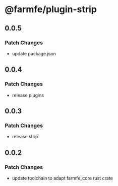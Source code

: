 # @farmfe/plugin-strip

## 0.0.5

### Patch Changes

- update package.json

## 0.0.4

### Patch Changes

- release plugins

## 0.0.3

### Patch Changes

- release strip

## 0.0.2

### Patch Changes

- update toolchain to adapt farmfe_core rust crate
